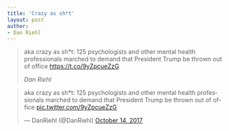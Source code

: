 ```yaml
---
title: 'Crazy as sh*t'
layout: post
author:
- Dan Riehl
---
```


> aka crazy as sh\*t: 125 psychologists and other mental health professionals marched to demand that President Trump be thrown out of office https://t.co/9yZpcueZzG
>
> <cite>Dan Riehl</cite>

<blockquote class="twitter-tweet"><p lang="en" dir="ltr">aka crazy as sh*t: 125 psychologists and other mental health professionals marched to demand that President Trump be thrown out of office <a href="https://t.co/9yZpcueZzG">pic.twitter.com/9yZpcueZzG</a></p>&mdash; DanRiehl (@DanRiehl) <a href="https://twitter.com/DanRiehl/status/919337026532626432?ref_src=twsrc%5Etfw">October 14, 2017</a></blockquote> <script async src="https://platform.twitter.com/widgets.js" charset="utf-8"></script>
